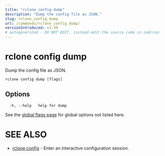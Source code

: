```yaml
---
title: "rclone config dump"
description: "Dump the config file as JSON."
slug: rclone_config_dump
url: /commands/rclone_config_dump/
versionIntroduced: v1.39
# autogenerated - DO NOT EDIT, instead edit the source code in cmd/config/dump/ and as part of making a release run "make commanddocs"
---
```

# rclone config dump

Dump the config file as JSON.

```
rclone config dump [flags]
```

## Options

```
  -h, --help   help for dump
```


See the [global flags page](/flags/) for global options not listed here.

# SEE ALSO

* [rclone config](/commands/rclone_config/)	 - Enter an interactive configuration session.

